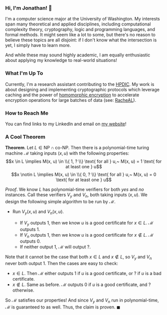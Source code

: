 ### Hi, I'm Jonathan! 🐼

I'm a computer science major at the University of Washington. My interests span many theoretical and applied disciplines, including computational complexity theory, cryptography, logic and programming languages, and formal methods. It might seem like a lot to some, but there's no reason to believe these topics are all disjoint: if I don't know what the intersection is yet, I simply have to learn more.

And while these may sound highly academic, I am equally enthusiastic about applying my knowledge to real-world situations!

### What I'm Up To

Currently, I'm a research assistant contributing to the [HPDIC](https://hpdic.github.io/). My work is about designing and implementing cryptographic protocols which leverage caching and the power of [homomorphic encryption](https://en.wikipedia.org/wiki/Homomorphic_encryption) to accelerate encryption operations for large batches of data (see: [RacheAL](https://github.com/jly02/RacheAL)).

### How to Reach Me

You can find links to my LinkedIn and email on [my website](https://jly02.github.io/social.html)!

### A Cool Theorem
**Theorem**. Let $L \in \mathsf{NP} \cap \mathsf{co}\text{-}\mathsf{NP}$. Then there is a polynomial-time turing machine $\mathcal{M}$ taking inputs $(x, u)$ with the following properties:
$$x \in L \implies M(x, u) \in \\{ 1, ? \\} \text{ for all } u,~ M(x, u) = 1 \text{ for at least one } u$$
$$x \notin L \implies M(x, u) \in \\{ 0, ? \\} \text{ for all } u,~ M(x, u) = 0 \text{ for at least one } u$$

_Proof_. We know $L$ has polynomial-time verifiers for both _yes_ and _no_ instances. Call these verifiers $V_y$ and $V_n$, both taking inputs $(x, u)$. We design the following simple algorithm to be run by $\mathcal{M}$.
- Run $V_y(x, u)$ and $V_n(x, u)$.

  - If $V_y$ outputs 1, then we know $u$ is a good certificate for $x \in L$. $\mathcal{M}$ outputs 1.
  - If $V_n$ outputs 1, then we know $u$ is a good certificate for $x \notin L$. $\mathcal{M}$ outputs 0.
  - If neither output 1, $\mathcal{M}$ will output ?.

Note that it cannot be the case that both $x \in L$ and $x \notin L$, so $V_y$ and $V_n$ never both output 1. Then the cases are easy to check:
- $x \in L$. Then $\mathcal{M}$ either outputs 1 if $u$ is a good certificate, or ? if $u$ is a bad certificate.
- $x \notin L$. Same as before. $\mathcal{M}$ outputs 0 if $u$ is a good certificate, and $?$ otherwise.

So $\mathcal{M}$ satisfies our properties! And since $V_y$ and $V_n$ run in polynomial-time, $\mathcal{M}$ is guaranteed to as well. Thus, the claim is proven. $\blacksquare$

<!--
**jly02/jly02** is a ✨ _special_ ✨ repository because its `README.md` (this file) appears on your GitHub profile.

Here are some ideas to get you started:

- 🔭 I’m currently working on ...
- 🌱 I’m currently learning ...
- 👯 I’m looking to collaborate on ...
- 🤔 I’m looking for help with ...
- 💬 Ask me about ...
- 📫 How to reach me: ...
- 😄 Pronouns: ...
- ⚡ Fun fact: ...
-->
